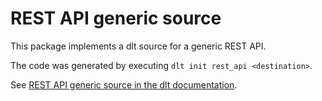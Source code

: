 # REST API generic source

This package implements a dlt source for a generic REST API.

The code was generated by executing `dlt init rest_api <destination>`.

See [REST API generic source in the dlt documentation](https://dlthub.com/devel/dlt-ecosystem/verified-sources/rest_api).

